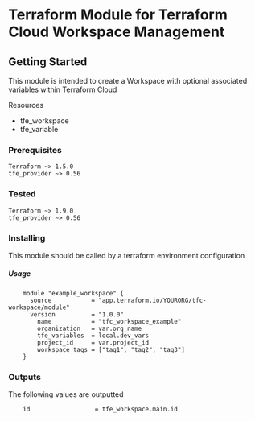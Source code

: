 # Terraform Module for Terraform Cloud Workspace Management



## Getting Started

This module is intended to create a Workspace with optional associated variables within Terraform Cloud

Resources
- tfe_workspace
- tfe_variable


### Prerequisites

    Terraform ~> 1.5.0
    tfe_provider ~> 0.56

### Tested

    Terraform ~> 1.9.0
    tfe_provider ~> 0.56
### Installing

This module should be called by a terraform environment configuration

##### Usage

```
    module "example_workspace" {
      source           = "app.terraform.io/YOURORG/tfc-workspace/module"
      version          = "1.0.0"
        name           = "tfc_workspace_example"
        organization   = var.org_name
        tfe_variables  = local.dev_vars
        project_id     = var.project_id
        workspace_tags = ["tag1", "tag2", "tag3"]
    }
```



### Outputs

The following values are outputted
```
    id                  = tfe_workspace.main.id
```

